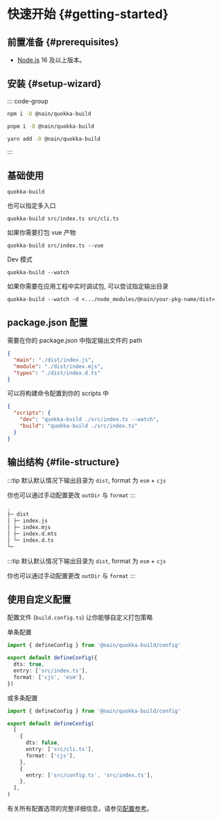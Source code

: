 # 快速开始 {#getting-started}

## 前置准备 {#prerequisites}

- [Node.js](https://nodejs.org/) 16 及以上版本。

## 安装 {#setup-wizard}

::: code-group

```sh [npm]
npm i -D @nain/quokka-build
```

```sh [pnpm]
pnpm i -D @nain/quokka-build
```

```sh [yarn]
yarn add -D @nain/quokka-build
```

:::

## 基础使用

```shell
quokka-build
```

也可以指定多入口

```shell
quokka-build src/index.ts src/cli.ts
```

如果你需要打包 vue 产物

```shell
quokka-build src/index.ts --vue
```

Dev 模式

```shell
quokka-build --watch
```

如果你需要在应用工程中实时调试包, 可以尝试指定输出目录

```shell
quokka-build --watch -d <.../node_modules/@nain/your-pkg-name/dist>
```

## package.json 配置

需要在你的 package.json 中指定输出文件的 path

```json
{
  "main": "./dist/index.js",
  "module": "./dist/index.mjs",
  "types": "./dist/index.d.ts"
}
```

可以将构建命令配置到你的 scripts 中

```json
{
  "scripts": {
    "dev": "quokka-build ./src/index.ts --watch",
    "build": "quokka-build ./src/index.ts"
  }
}
```

## 输出结构 {#file-structure}

:::tip
默认默认情况下输出目录为 `dist`, format 为 `esm` + `cjs`

你也可以通过手动配置更改 `outDir` 与 `format`
:::

```md
.
├─ dist
│ ├─ index.js
│ ├─ index.mjs
│ ├─ index.d.mts
│ └─ index.d.ts
└─
```

:::tip
默认默认情况下输出目录为 `dist`, format 为 `esm` + `cjs`

你也可以通过手动配置更改 `outDir` 与 `format`
:::

## 使用自定义配置

配置文件 (`build.config.ts`) 让你能够自定义打包策略

单条配置

```ts
import { defineConfig } from '@nain/quokka-build/config'

export default defineConfig({
  dts: true,
  entry: ['src/index.ts'],
  format: ['cjs', 'esm'],
})
```

或多条配置

```ts
import { defineConfig } from '@nain/quokka-build/config'

export default defineConfig(
  [
    {
      dts: false,
      entry: ['src/cli.ts'],
      format: ['cjs'],
    },
    {
      entry: ['src/config.ts', 'src/index.ts'],
    },
  ],
)
```

有关所有配置选项的完整详细信息，请参见[配置参考](./reference)。
